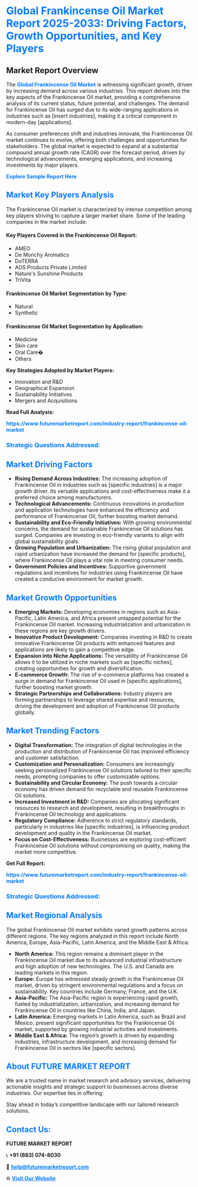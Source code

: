 <h1 style="color: #007BFF;">Global Frankincense Oil Market Report 2025-2033: Driving Factors, Growth Opportunities, and Key Players</h1>

<section id="overview">
<h2>Market Report Overview</h2>
<p>The <a href="https://www.futuremarketreport.com/industry-report/frankincense-oil-market" style="color: #007BFF; text-decoration: none;"><strong>Global Frankincense Oil Market</strong></a> is witnessing significant growth, driven by increasing demand across various industries. This report delves into the key aspects of the Frankincense Oil market, providing a comprehensive analysis of its current status, future potential, and challenges. The demand for Frankincense Oil has surged due to its wide-ranging applications in industries such as [insert industries], making it a critical component in modern-day [applications].</p>
<p>As consumer preferences shift and industries innovate, the Frankincense Oil market continues to evolve, offering both challenges and opportunities for stakeholders. The global market is expected to expand at a substantial compound annual growth rate (CAGR) over the forecast period, driven by technological advancements, emerging applications, and increasing investments by major players.</p>
</section>

<section id="overview">
<p><a href="https://www.futuremarketreport.com/request-sample/reportId=103998" style="color: #007BFF; text-decoration: none;"><strong>Explore Sample Report Here</strong></a></p>
</section>

<section id="key-players">
<h2 style="color: #007BFF;">Market Key Players Analysis</h2>
<p>The Frankincense Oil market is characterized by intense competition among key players striving to capture a larger market share. Some of the leading companies in the market include:</p>
<h4>Key Players Covered in the Frankincense Oil Report:</h4>
<ul><li>AMEO</li><li>De Monchy Aromatics</li><li>DoTERRA</li><li>AOS Products Private Limited</li><li>Nature&#039;s Sunshine Products</li><li>TriVita</li></ul>
<h4>Frankincense Oil Market Segmentation by Type:</h4>
<ul><li>Natural</li><li>Synthetic</li></ul>

<h4>Frankincense Oil Market Segmentation by Application:</h4>
<ul><li>Medicine</li><li>Skin care</li><li>Oral Care�</li><li>Others</li></ul>
<p><strong>Key Strategies Adopted by Market Players:</strong></p>
<ul>
<li>Innovation and R&D</li>
<li>Geographical Expansion</li>
<li>Sustainability Initiatives</li>
<li>Mergers and Acquisitions</li>
</ul>
</section>

<section>
<p><strong>Read Full Analysis: </strong></p><a href="https://www.futuremarketreport.com/industry-report/frankincense-oil-market" style="color: #007BFF; text-decoration: none;"><strong>https://www.futuremarketreport.com/industry-report/frankincense-oil-market</strong></a>
<h3 style="color: #007BFF;">Strategic Questions Addressed:</h3>
</section>

<section id="driving-factors">
<h2 style="color: #007BFF;">Market Driving Factors</h2>
<ul>
<li><strong>Rising Demand Across Industries:</strong> The increasing adoption of Frankincense Oil in industries such as [specific industries] is a major growth driver. Its versatile applications and cost-effectiveness make it a preferred choice among manufacturers.</li>
<li><strong>Technological Advancements:</strong> Continuous innovations in production and application technologies have enhanced the efficiency and performance of Frankincense Oil, further boosting market demand.</li>
<li><strong>Sustainability and Eco-Friendly Initiatives:</strong> With growing environmental concerns, the demand for sustainable Frankincense Oil solutions has surged. Companies are investing in eco-friendly variants to align with global sustainability goals.</li>
<li><strong>Growing Population and Urbanization:</strong> The rising global population and rapid urbanization have increased the demand for [specific products], where Frankincense Oil plays a vital role in meeting consumer needs.</li>
<li><strong>Government Policies and Incentives:</strong> Supportive government regulations and incentives for industries using Frankincense Oil have created a conducive environment for market growth.</li>
</ul>
</section>

<section id="growth-opportunities">
<h2 style="color: #007BFF;">Market Growth Opportunities</h2>
<ul>
<li><strong>Emerging Markets:</strong> Developing economies in regions such as Asia-Pacific, Latin America, and Africa present untapped potential for the Frankincense Oil market. Increasing industrialization and urbanization in these regions are key growth drivers.</li>
<li><strong>Innovative Product Development:</strong> Companies investing in R&D to create innovative Frankincense Oil products with enhanced features and applications are likely to gain a competitive edge.</li>
<li><strong>Expansion into Niche Applications:</strong> The versatility of Frankincense Oil allows it to be utilized in niche markets such as [specific niches], creating opportunities for growth and diversification.</li>
<li><strong>E-commerce Growth:</strong> The rise of e-commerce platforms has created a surge in demand for Frankincense Oil used in [specific applications], further boosting market growth.</li>
<li><strong>Strategic Partnerships and Collaborations:</strong> Industry players are forming partnerships to leverage shared expertise and resources, driving the development and adoption of Frankincense Oil products globally.</li>
</ul>
</section>

<section id="trending-factors">
<h2 style="color: #007BFF;">Market Trending Factors</h2>
<ul>
<li><strong>Digital Transformation:</strong> The integration of digital technologies in the production and distribution of Frankincense Oil has improved efficiency and customer satisfaction.</li>
<li><strong>Customization and Personalization:</strong> Consumers are increasingly seeking personalized Frankincense Oil solutions tailored to their specific needs, prompting companies to offer customizable options.</li>
<li><strong>Sustainability and Circular Economy:</strong> The push towards a circular economy has driven demand for recyclable and reusable Frankincense Oil solutions.</li>
<li><strong>Increased Investment in R&D:</strong> Companies are allocating significant resources to research and development, resulting in breakthroughs in Frankincense Oil technology and applications.</li>
<li><strong>Regulatory Compliance:</strong> Adherence to strict regulatory standards, particularly in industries like [specific industries], is influencing product development and quality in the Frankincense Oil market.</li>
<li><strong>Focus on Cost-Effectiveness:</strong> Businesses are exploring cost-efficient Frankincense Oil solutions without compromising on quality, making the market more competitive.</li>
</ul>
</section>

<section>
<p><strong>Get Full Report: </strong></p><a href="https://www.futuremarketreport.com/industry-report/frankincense-oil-market" style="color: #007BFF; text-decoration: none;"><strong>https://www.futuremarketreport.com/industry-report/frankincense-oil-market</strong></a>
<h3 style="color: #007BFF;">Strategic Questions Addressed:</h3>
</section>


<section id="regional-analysis">
<h2 style="color: #007BFF;">Market Regional Analysis</h2>
<p>The global Frankincense Oil market exhibits varied growth patterns across different regions. The key regions analyzed in this report include North America, Europe, Asia-Pacific, Latin America, and the Middle East & Africa:</p>
<ul>
<li><strong>North America:</strong> This region remains a dominant player in the Frankincense Oil market due to its advanced industrial infrastructure and high adoption of new technologies. The U.S. and Canada are leading markets in this region.</li>
<li><strong>Europe:</strong> Europe has witnessed steady growth in the Frankincense Oil market, driven by stringent environmental regulations and a focus on sustainability. Key countries include Germany, France, and the U.K.</li>
<li><strong>Asia-Pacific:</strong> The Asia-Pacific region is experiencing rapid growth, fueled by industrialization, urbanization, and increasing demand for Frankincense Oil in countries like China, India, and Japan.</li>
<li><strong>Latin America:</strong> Emerging markets in Latin America, such as Brazil and Mexico, present significant opportunities for the Frankincense Oil market, supported by growing industrial activities and investments.</li>
<li><strong>Middle East & Africa:</strong> The region’s growth is driven by expanding industries, infrastructure development, and increasing demand for Frankincense Oil in sectors like [specific sectors].</li>
</ul>
</section>

<footer>
<h2 style="color: #007BFF;">About FUTURE MARKET REPORT</h2>
<p>We are a trusted name in market research and advisory services, delivering actionable insights and strategic support to businesses across diverse industries. Our expertise lies in offering:</p>

<p>Stay ahead in today’s competitive landscape with our tailored research solutions.</p>

<h2 style="color: #007BFF;">Contact Us:</h2>
<p><strong>FUTURE MARKET REPORT</strong></p>
<p>📞 <strong>+91 (883) 074-8030</strong></p>
<p>📧 <strong><a href="mailto:help@futuremarketreport.com" style="color: #007BFF;">help@futuremarketreport.com</a></strong></p>
<p>🌐 <strong><a href="https://www.futuremarketreport.com/" style="color: #007BFF;">Visit Our Website</a></strong></p>
</footer>